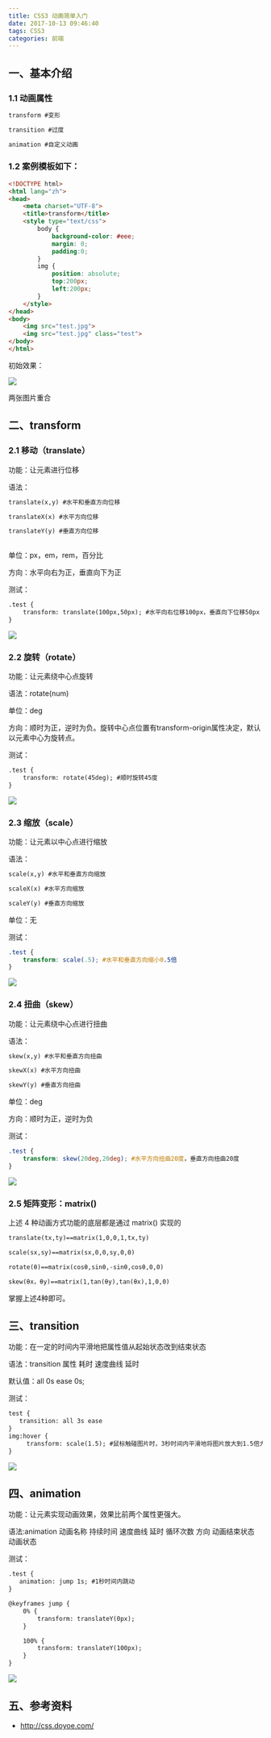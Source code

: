```yaml
---
title: CSS3 动画简单入门
date: 2017-10-13 09:46:40
tags: CSS3
categories: 前端
---
```

## 一、基本介绍

### 1.1 动画属性

``` html
transform #变形

transition #过度

animation #自定义动画
```


### 1.2 案例模板如下：

``` html
<!DOCTYPE html>
<html lang="zh">
<head>
    <meta charset="UTF-8">
    <title>transform</title>
    <style type="text/css">
        body {
            background-color: #eee;
            margin: 0;
            padding:0;
        }
        img {
            position: absolute;
            top:200px;
            left:200px;
        }
    </style>
</head>
<body>
    <img src="test.jpg">
    <img src="test.jpg" class="test">
</body>
</html>

```

初始效果：

![](http://ow97db1io.bkt.clouddn.com/css3-1.jpg)

两张图片重合

<!-- more -->

## 二、transform

### 2.1 移动（translate）

功能：让元素进行位移

语法：
   
``` html
translate(x,y) #水平和垂直方向位移

translateX(x) #水平方向位移

translateY(y) #垂直方向位移
    
```

单位：px，em，rem，百分比

方向：水平向右为正，垂直向下为正

测试：

``` html
.test {
    transform: translate(100px,50px); #水平向右位移100px，垂直向下位移50px
}
```
![](http://ow97db1io.bkt.clouddn.com/css3-2.jpg)


    
### 2.2 旋转（rotate）

功能：让元素绕中心点旋转

语法：rotate(num)
    
单位：deg
    
方向：顺时为正，逆时为负。旋转中心点位置有transform-origin属性决定，默认以元素中心为旋转点。

测试：

```  html
.test {
    transform: rotate(45deg); #顺时旋转45度
}
```
![](http://ow97db1io.bkt.clouddn.com/css3-3.jpg)



### 2.3 缩放（scale）

功能：让元素以中心点进行缩放

语法：
    
``` html
scale(x,y) #水平和垂直方向缩放

scaleX(x) #水平方向缩放

scaleY(y) #垂直方向缩放
```


单位：无

测试：

``` css
.test {
    transform: scale(.5); #水平和垂直方向缩小0.5倍
}
```
![](http://ow97db1io.bkt.clouddn.com/css3-4.jpg)

    

### 2.4 扭曲（skew）

功能：让元素绕中心点进行扭曲

语法：
    
``` html
skew(x,y) #水平和垂直方向扭曲

skewX(x) #水平方向扭曲

skewY(y) #垂直方向扭曲
```


 单位：deg

方向：顺时为正，逆时为负

测试：

``` css
.test {
    transform: skew(20deg,20deg); #水平方向扭曲20度，垂直方向扭曲20度
}
```
![](http://ow97db1io.bkt.clouddn.com/css3-5.jpg)


### 2.5 矩阵变形：matrix()

上述 4 种动画方式功能的底层都是通过 matrix() 实现的
    
``` html
translate(tx,ty)==matrix(1,0,0,1,tx,ty)

scale(sx,sy)==matrix(sx,0,0,sy,0,0)

rotate(θ)==matrix(cosθ,sinθ,-sinθ,cosθ,0,0)

skew(θx，θy)==matrix(1,tan(θy),tan(θx),1,0,0)
```


掌握上述4种即可。

## 三、transition

功能：在一定的时间内平滑地把属性值从起始状态改到结束状态

语法：transition 属性 耗时 速度曲线 延时

默认值：all 0s ease 0s;

测试：

``` html
test {
   transition: all 3s ease
}
img:hover {
     transform: scale(1.5); #鼠标触碰图片时，3秒时间内平滑地将图片放大到1.5倍大小
}
```
![](http://ow97db1io.bkt.clouddn.com/css3-1.gif)

## 四、animation

功能：让元素实现动画效果，效果比前两个属性更强大。

语法:animation 动画名称 持续时间 速度曲线 延时 循环次数 方向 动画结束状态 动画状态

测试：

``` html
.test {
   animation: jump 1s; #1秒时间内跳动
}

@keyframes jump {
    0% {
        transform: translateY(0px);
    }

    100% {
        transform: translateY(100px);
    }
}
```
![](http://ow97db1io.bkt.clouddn.com/css3-2.gif)

## 五、参考资料
* <http://css.doyoe.com/>
